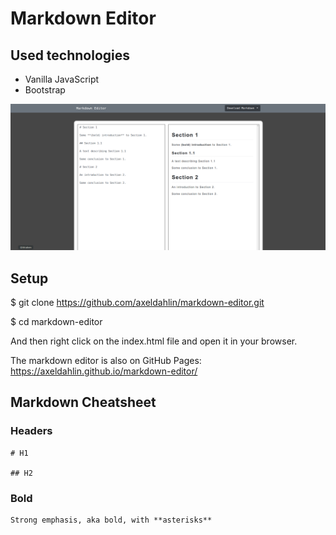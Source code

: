 # Markdown Editor

## Used technologies
* Vanilla JavaScript
* Bootstrap


![Image of the website](https://raw.githubusercontent.com/axeldahlin/images/master/markdown.png)


## Setup

$ git clone https://github.com/axeldahlin/markdown-editor.git

$ cd markdown-editor

And then right click on the index.html file and open it in your browser.

The markdown editor is also on GitHub Pages: https://axeldahlin.github.io/markdown-editor/


## Markdown Cheatsheet

### Headers

```
# H1

## H2

```

### Bold
```
Strong emphasis, aka bold, with **asterisks**
```
